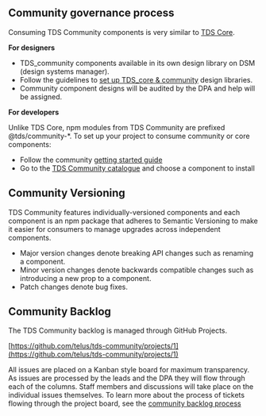 ## Community governance process

Consuming TDS Community components is very similar to [TDS Core](https://tds.telus.com/getting-started/getting-started.html).

**For designers**

- TDS_community components available in its own design library on DSM (design systems manager).
- Follow the guidelines to [set up TDS_core & community](https://tds.telus.com/getting-started/designers.html) design libraries.
- Community component designs will be audited by the DPA and help will be assigned.

**For developers**

Unlike TDS Core, npm modules from TDS Community are prefixed @tds/community-\*. To set up your project to consume community or core components:

- Follow the community [getting started guide](https://github.com/telus/tds-community/blob/master/.github/CONTRIBUTING.md)
- Go to the [TDS Community catalogue](https://tds.telus.com/community/index.html) and choose a component to install

## Community Versioning

TDS Community features individually-versioned components and each component is an npm package that adheres to Semantic Versioning to make it easier for consumers to manage upgrades across independent components.

- Major version changes denote breaking API changes such as renaming a component.
- Minor version changes denote backwards compatible changes such as introducing a new prop to a component.
- Patch changes denote bug fixes.

## Community Backlog

The TDS Community backlog is managed through GitHub Projects.

[https://github.com/telus/tds-community/projects/1](https://github.com/telus/tds-community/projects/1)

All issues are placed on a Kanban style board for maximum transparency. As issues are processed by the leads and the DPA they will flow through each of the columns. Staff members and discussions will take place on the individual issues themselves. To learn more about the process of tickets flowing through the project board, see the [community backlog process](./Community_Backlog.md)
